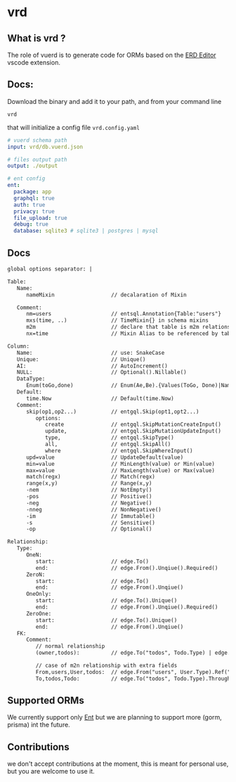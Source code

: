 # vrd

## What is vrd ?

The role of vuerd is to generate code for ORMs based on the [ERD Editor](https://marketplace.visualstudio.com/items?itemName=dineug.vuerd-vscode) vscode extension.

## Docs:

Download the binary and add it to your path, and from your command line

```console
vrd
```

that will initialize a config file `vrd.config.yaml`

```yaml
# vuerd schema path
input: vrd/db.vuerd.json

# files output path
output: ./output

# ent config
ent:
  package: app
  graphql: true
  auth: true
  privacy: true
  file_upload: true
  debug: true
  database: sqlite3 # sqlite3 | postgres | mysql
```

## Docs

```txt
global options separator: |

Table:
   Name:
      nameMixin                  // decalaration of Mixin

   Comment:
      nm=users                   // entsql.Annotation{Table:"users"}
      mxs(time, ..)              // TimeMixin{} in schema mixins
      m2m                        // declare that table is m2m relationship
      nx=time                    // Mixin Alias to be referenced by tables in mxs(nx,...)

Column:
   Name:                         // use: SnakeCase
   Unique:                       // Unique()
   AI:                           // AutoIncrement()
   NULL:                         // Optional().Nillable()
   DataType:
      Enum(toGo,done)            // Enum(Ae,Be).{Values(ToGo, Done)|NamedValues(ToGo,to_go, Done, done)}
   Default:
      time.Now                   // Default(time.Now)
   Comment:
      skip(op1,op2...)           // entgql.Skip(opt1,opt2...)
         options:
            create               // entgql.SkipMutationCreateInput()
            update,              // entgql.SkipMutationUpdateInput()
            type,                // entgql.SkipType()
            all,                 // entgql.SkipAll()
            where                // entgql.SkipWhereInput()
      upd=value                  // UpdateDefault(value)
      min=value                  // MinLength(value) or Min(value)
      max=value                  // MaxLength(value) or Max(value)
      match(regx)                // Match(regx)
      range(x,y)                 // Range(x,y)
      -nem                       // NotEmpty()
      -pos                       // Positive()
      -neg                       // Negative()
      -nneg                      // NonNegative()
      -im                        // Immutable()
      -s                         // Sensitive()
      -op                        // Optional()

Relationship:
   Type:
      OneN:
         start:                  // edge.To()
         end:                    // edge.From().Unqiue().Required()
      ZeroN:
         start:                  // edge.To()
         end:                    // edge.From().Unqiue()
      OneOnly:
         start:                  // edge.To().Unique()
         end:                    // edge.From().Unqiue().Required()
      ZeroOne:
         start:                  // edge.To().Unique()
         end:                    // edge.From().Unqiue()
   FK:
      Comment:
         // normal relationship
         (owner,todos):          // edge.To("todos", Todo.Type) | edge.form("owner", User.Type).Ref("todos")

         // case of m2n relationship with extra fields
         From,users,User,todos:  // edge.From("users", User.Type).Ref("todos").Through("tableName", TableName.Type)
         To,todos,Todo:          // edge.To("todos", Todo.Type).Through("tableName", TableName.Type)
```

## Supported ORMs

We currently support only [Ent](https://entgo.io/) but we are planning to support more (gorm, prisma) int the future.

## Contributions

we don't accept contributions at the moment, this is meant for personal use, but you are welcome to use it.
